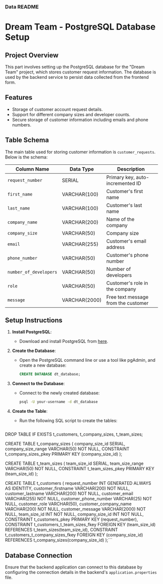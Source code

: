 ### **Data README**

# Dream Team - PostgreSQL Database Setup

## Project Overview
This part involves setting up the PostgreSQL database for the "Dream Team" project, which stores customer request information. The database is used by the backend service to persist data collected from the frontend form.

## Features
- Storage of customer account request details.
- Support for different company sizes and developer counts.
- Secure storage of customer information including emails and phone numbers.

## Table Schema
The main table used for storing customer information is `customer_requests`. Below is the schema:

| Column Name          | Data Type     | Description                              |
|----------------------|---------------|------------------------------------------|
| `request_number`                 | SERIAL        | Primary key, auto-incremented ID         |
| `first_name`         | VARCHAR(100)  | Customer's first name                    |
| `last_name`          | VARCHAR(100)  | Customer's last name                     |
| `company_name`       | VARCHAR(200)  | Name of the company                      |
| `company_size`       | VARCHAR(50)   | Company size  |
| `email`              | VARCHAR(255)  | Customer's email address                 |
| `phone_number`       | VARCHAR(50)   | Customer's phone number                  |
| `number_of_developers` | VARCHAR(50) | Number of developers  |
| `role`               | VARCHAR(50)  | Customer's role in the company           |
| `message`            | VARCHAR(2000)          | Free text message from the customer      |

## Setup Instructions

1. **Install PostgreSQL**:
   - Download and install PostgreSQL from [here](https://www.postgresql.org/download/).

2. **Create the Database**:
   - Open the PostgreSQL command line or use a tool like pgAdmin, and create a new database:
     ```sql
     CREATE DATABASE dt_database;
     ```

3. **Connect to the Database**:
   - Connect to the newly created database:
     ```bash
     psql -U your-username -d dt_database
     ```

4. **Create the Table**:
   - Run the following SQL script to create the tables:
     <br>
     ```sql
DROP TABLE IF EXISTS t_customers, t_company_sizes, t_team_sizes;

CREATE TABLE t_company_sizes (
    company_size_id SERIAL,
    company_size_range VARCHAR(50) NOT NULL,
    CONSTRAINT t_company_sizes_pkey PRIMARY KEY (company_size_id)
);

CREATE TABLE t_team_sizes (
    team_size_id SERIAL,
    team_size_range VARCHAR(50) NOT NULL,
    CONSTRAINT t_team_sizes_pkey PRIMARY KEY (team_size_id)
);

CREATE TABLE t_customers (
    request_number INT GENERATED ALWAYS AS IDENTITY,
    customer_firstname VARCHAR(200) NOT NULL,
    customer_lastname VARCHAR(200) NOT NULL,
    customer_email VARCHAR(255) NOT NULL,
    customer_phone_number VARCHAR(25) NOT NULL,
    customer_role VARCHAR(50), 
    customer_company_name VARCHAR(200) NOT NULL,
    customer_message VARCHAR(2000) NOT NULL,
    team_size_id INT NOT NULL,
    company_size_id INT NOT NULL,
    CONSTRAINT t_customers_pkey PRIMARY KEY (request_number),
    CONSTRAINT t_customers_t_team_sizes_fkey FOREIGN KEY (team_size_id) 
		REFERENCES t_team_sizes(team_size_id),
	CONSTRAINT t_customers_t_company_sizes_fkey FOREIGN KEY (company_size_id) 
		REFERENCES t_company_sizes(company_size_id)
);```

## Database Connection
Ensure that the backend application can connect to this database by configuring the connection details in the backend's `application.properties` file.
